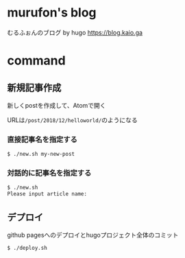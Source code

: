 # murufon's blog

むるふぉんのブログ by hugo
https://blog.kaio.ga

# command

## 新規記事作成
新しくpostを作成して、Atomで開く

URLは`/post/2018/12/helloworld/`のようになる

### 直接記事名を指定する
```bash
$ ./new.sh my-new-post
```
### 対話的に記事名を指定する
```bash
$ ./new.sh
Please input article name:
```

## デプロイ
github pagesへのデプロイとhugoプロジェクト全体のコミット
```bash
$ ./deploy.sh
```
